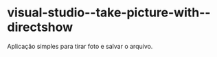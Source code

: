 # visual-studio--take-picture-with--directshow
Aplicação simples para tirar foto e salvar o arquivo.
